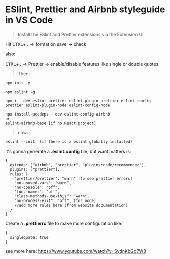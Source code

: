 # ESlint, Prettier and Airbnb styleguide in VS Code

> Install the ESlint and Prettier extensions via the Extension UI

Hit <kbd>CTRL</kbd>+<kbd>,</kbd> -> format on save -> check

also:

<kbd>CTRL</kbd>+<kbd>,</kbd> -> Prettier -> enable/disable features like single or double quotes.

> Then:


```
npm init -y
```

```
npm eslint -g
```

```
npm i --dev eslint prettier eslint-plugin-prettier eslint-config-prettier eslint-plugin-node eslint-config-node
```

``` 
npx install-peedeps --dev eslint-config-airbnb
or
eslint-airbnb-base [if no React project]
```
> now:

```
eslint --init  (if there is a eslint globally installed)
```
it's gonna generate a **.eslint.config** file, but want matters is:
```
{
  extends: ["airbnb", "prettier", "plugins:node/recommended"],
  plugins: ["prettier"],
  rules: {
    "prettier/prettier": "warn" [to see prettier errors]
    "no-unused-vars": "warn",
    "no-console": "off",
    "func-names": "off",
    "class-methods-use-this": "warn",
    "no-process-exit": "off", [for node]
    //add more rules here (from website documentation)
  }
}
```

Create a **.prettierrc** file to make more configuration like:
```
{
  singlequote: true
}
```

see more here: https://www.youtube.com/watch?v=SydnKbGc7W8